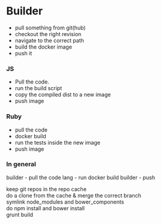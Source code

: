 # Builder

* pull something from git(hub)
* checkout the right revision
* navigate to the correct path
* build the docker image
* push it

### JS

* Pull the code.
* run the build script
* copy the compiled dist to a new image
* push image

### Ruby

* pull the code
* docker build
* run the tests inside the new image
* push image

### In general

builder - pull the code
lang    - run docker build
builder - push


keep git repos in the repo cache  
do a clone from the cache & merge the correct branch  
symlink node_modules and bower_components  
do npm install and bower install  
grunt build
